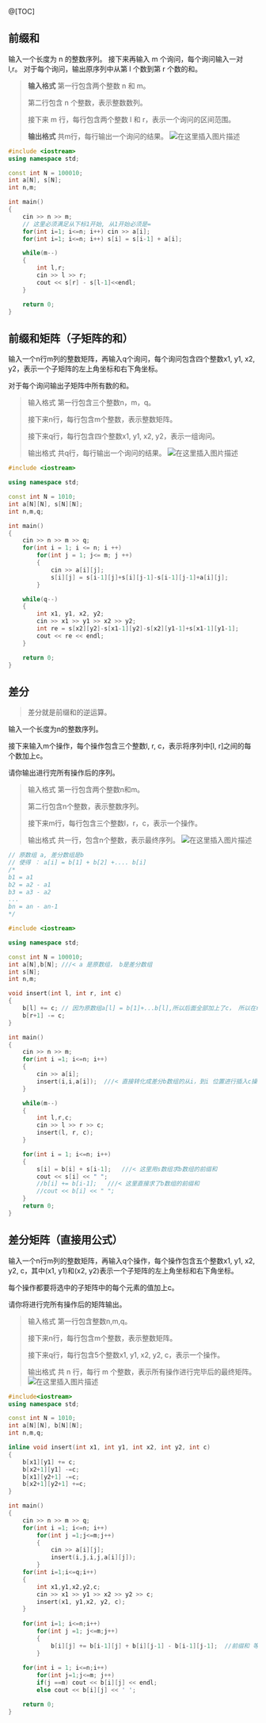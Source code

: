 ﻿@[TOC]
## 前缀和
输入一个长度为 n 的整数序列。
接下来再输入 m 个询问，每个询问输入一对 l,r。
对于每个询问，输出原序列中从第 l 个数到第 r 个数的和。

> **输入格式** 第一行包含两个整数 n 和 m。
> 
> 第二行包含  n 个整数，表示整数数列。
> 
> 接下来 m 行，每行包含两个整数 l 和 r，表示一个询问的区间范围。
> 
> **输出格式**  共m行，每行输出一个询问的结果。
![在这里插入图片描述](https://img-blog.csdnimg.cn/20210210213137491.png?x-oss-process=image/watermark,type_ZmFuZ3poZW5naGVpdGk,shadow_10,text_aHR0cHM6Ly9ibG9nLmNzZG4ubmV0L3FxXzM5NDg2MDI3,size_16,color_FFFFFF,t_70)

```cpp
#include <iostream>
using namespace std;

const int N = 100010;
int a[N], s[N];
int n,m;

int main()
{
    cin >> n >> m;
    // 这里必须满足从下标1开始, 从1开始必须是=
    for(int i=1; i<=n; i++) cin >> a[i];
    for(int i=1; i<=n; i++) s[i] = s[i-1] + a[i];

    while(m--)
    {
        int l,r;
        cin >> l >> r;
        cout << s[r] - s[l-1]<<endl;
    }

    return 0;
}
```


## 前缀和矩阵（子矩阵的和）
输入一个n行m列的整数矩阵，再输入q个询问，每个询问包含四个整数x1, y1, x2, y2，表示一个子矩阵的左上角坐标和右下角坐标。

对于每个询问输出子矩阵中所有数的和。

> 输入格式
>  第一行包含三个整数n，m，q。
> 
> 接下来n行，每行包含m个整数，表示整数矩阵。
> 
> 接下来q行，每行包含四个整数x1, y1, x2, y2，表示一组询问。
> 
> 输出格式 
> 共q行，每行输出一个询问的结果。
![在这里插入图片描述](https://img-blog.csdnimg.cn/20210210213245731.png)

```cpp
#include <iostream>

using namespace std;

const int N = 1010;
int a[N][N], s[N][N];
int n,m,q;

int main()
{
    cin >> n >> m >> q;
    for(int i = 1; i <= n; i ++)
        for(int j = 1; j<= m; j ++)
        {
            cin >> a[i][j];
            s[i][j] = s[i-1][j]+s[i][j-1]-s[i-1][j-1]+a[i][j];
        }

    while(q--)
    {
        int x1, y1, x2, y2;
        cin >> x1 >> y1 >> x2 >> y2;
        int re = s[x2][y2]-s[x1-1][y2]-s[x2][y1-1]+s[x1-1][y1-1];
        cout << re << endl;
    }

    return 0;
}
```

## 差分
> 差分就是前缀和的逆运算。

输入一个长度为n的整数序列。

接下来输入m个操作，每个操作包含三个整数l, r, c，表示将序列中[l, r]之间的每个数加上c。

请你输出进行完所有操作后的序列。

> 输入格式 
> 第一行包含两个整数n和m。
> 
> 第二行包含n个整数，表示整数序列。
> 
> 接下来m行，每行包含三个整数l，r，c，表示一个操作。
> 
> 输出格式 
> 共一行，包含n个整数，表示最终序列。
![在这里插入图片描述](https://img-blog.csdnimg.cn/20210210213359768.png)

```cpp
// 原数组 a, 差分数组是b
// 使得 ： a[i] = b[1] + b[2] +.... b[i]
/*
b1 = a1
b2 = a2 - a1
b3 = a3 - a2
...
bn = an - an-1
*/

#include <iostream>

using namespace std;

const int N = 100010;
int a[N],b[N]; ///< a 是原数组， b是差分数组
int s[N];
int n,m;

void insert(int l, int r, int c)
{
    b[l] += c; // 因为原数组a[l] = b[1]+...b[l],所以后面全部加上了c， 所以在r+ 1 上-c即可。
    b[r+1] -= c;
}

int main()
{
    cin >> n >> m;
    for(int i =1; i<=n; i++)
    {
        cin >> a[i];
        insert(i,i,a[i]);  ///< 直接转化成差分b数组的从i，到i 位置进行插入c操作
    }

    while(m--)
    {
        int l,r,c;
        cin >> l >> r >> c;
        insert(l, r, c);
    }

    for(int i = 1; i<=n; i++) 
    {
        s[i] = b[i] + s[i-1];   ///< 这里用s数组求b数组的前缀和
        cout << s[i] << " "; 
        //b[i] += b[i-1];   ///< 这里直接求了b数组的前缀和
        //cout << b[i] << " ";    
    }
    return 0;
}
```

## 差分矩阵（直接用公式）

输入一个n行m列的整数矩阵，再输入q个操作，每个操作包含五个整数x1, y1, x2, y2, c，其中(x1, y1)和(x2, y2)表示一个子矩阵的左上角坐标和右下角坐标。

每个操作都要将选中的子矩阵中的每个元素的值加上c。

请你将进行完所有操作后的矩阵输出。

> 输入格式 
> 第一行包含整数n,m,q。
> 
> 接下来n行，每行包含m个整数，表示整数矩阵。
> 
> 接下来q行，每行包含5个整数x1, y1, x2, y2, c，表示一个操作。
> 
> 输出格式 
> 共 n 行，每行 m 个整数，表示所有操作进行完毕后的最终矩阵。
![在这里插入图片描述](https://img-blog.csdnimg.cn/20210210213504982.png)

```cpp
#include<iostream>
using namespace std;

const int N = 1010;
int a[N][N], b[N][N];
int n,m,q;

inline void insert(int x1, int y1, int x2, int y2, int c)
{
    b[x1][y1] += c;
    b[x2+1][y1] -=c;
    b[x1][y2+1] -=c;
    b[x2+1][y2+1] +=c;
}

int main()
{
    cin >> n >> m >> q;
    for(int i =1; i<=n; i++)
        for(int j =1;j<=m;j++)
        {
            cin >> a[i][j];
            insert(i,j,i,j,a[i][j]);
        }
    for(int i=1;i<=q;i++)
    {
        int x1,y1,x2,y2,c;
        cin >> x1 >> y1 >> x2 >> y2 >> c;
        insert(x1, y1,x2, y2, c);
    }
    
    for(int i=1; i<=n;i++)
        for(int j =1; j<=m;j++)
        {
            b[i][j] += b[i-1][j] + b[i][j-1] - b[i-1][j-1];  //前缀和 等于后面求的矩阵
        }
        
    for(int i = 1; i<=n;i++)
        for(int j=1;j<=m; j++)
        if(j ==m) cout << b[i][j] << endl;
        else cout << b[i][j] << ' ';

    return 0;
}
```

